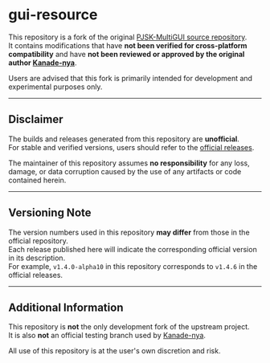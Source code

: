 # gui-resource

This repository is a fork of the original [PJSK-MultiGUI source repository](https://github.com/Kanade-nya/gui-resource).  
It contains modifications that have **not been verified for cross-platform compatibility** and have **not been reviewed or approved by the original author [Kanade-nya](https://github.com/Kanade-nya)**.

Users are advised that this fork is primarily intended for development and experimental purposes only.

---

## Disclaimer

The builds and releases generated from this repository are **unofficial**.  
For stable and verified versions, users should refer to the [official releases](https://github.com/Kanade-nya/gui-resource/releases).

The maintainer of this repository assumes **no responsibility** for any loss, damage, or data corruption caused by the use of any artifacts or code contained herein.

---

## Versioning Note

The version numbers used in this repository **may differ** from those in the official repository.  
Each release published here will indicate the corresponding official version in its description.  
For example, `v1.4.0-alpha10` in this repository corresponds to `v1.4.6` in the official releases.

---

## Additional Information

This repository is **not** the only development fork of the upstream project.  
It is also **not** an official testing branch used by [Kanade-nya](https://github.com/Kanade-nya).

All use of this repository is at the user's own discretion and risk.